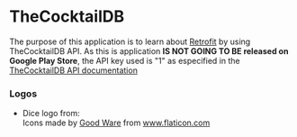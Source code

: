# TheCocktailDB

The purpose of this application is to learn about [Retrofit](https://square.github.io/retrofit/) by using TheCocktailDB API. As this is application **IS NOT GOING TO BE released on Google Play Store**, the API key used is "1" as especified in the [TheCocktailDB API documentation](https://www.thecocktaildb.com/api.php)


### Logos

* Dice logo from: <div>Icons made by <a href="https://www.flaticon.com/free-icon/dices_2927933?term=dice&page=1&position=14" title="Good Ware">Good Ware</a> from <a href="https://www.flaticon.com/" title="Flaticon">www.flaticon.com</a></div>